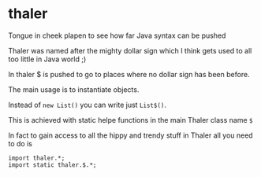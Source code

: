 # thaler
Tongue in cheek plapen to see how far Java syntax can be pushed

Thaler was named after the mighty dollar sign which I think gets
used to all too little in Java world ;)

In thaler $ is pushed to go to places where no dollar sign has been before.

The main usage is to instantiate objects.

Instead of `new List()` you can write just `List$()`.

This is achieved with static helpe functions in the main Thaler class name `$`

In fact to gain access to all the hippy and trendy stuff in Thaler all you need to
do is
```
import thaler.*;
import static thaler.$.*;
```
